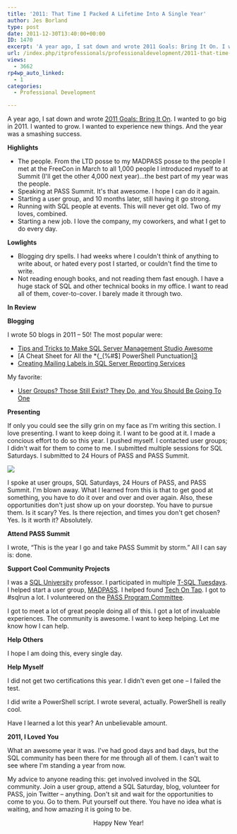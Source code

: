 ```yaml
---
title: '2011: That Time I Packed A Lifetime Into A Single Year'
author: Jes Borland
type: post
date: 2011-12-30T13:40:00+00:00
ID: 1470
excerpt: 'A year ago, I sat down and wrote 2011 Goals: Bring It On. I wanted to go big in 2011. I wanted to grow. I wanted to experience new things. And the year was a smashing success.'
url: /index.php/itprofessionals/professionaldevelopment/2011-that-time-i-packed/
views:
  - 3662
rp4wp_auto_linked:
  - 1
categories:
  - Professional Development

---
```

A year ago, I sat down and wrote [2011 Goals: Bring It On][1]. I wanted to go big in 2011. I wanted to grow. I wanted to experience new things. And the year was a smashing success. 

**Highlights** 

  * The people. From the LTD posse to my MADPASS posse to the people I met at the FreeCon in March to all 1,000 people I introduced myself to at Summit (I'll get the other 4,000 next year)...the best part of my year was the people. 
  * Speaking at PASS Summit. It's that awesome. I hope I can do it again. 
  * Starting a user group, and 10 months later, still having it go strong. 
  * Running with SQL people at events. This will never get old. Two of my loves, combined. 
  * Starting a new job. I love the company, my coworkers, and what I get to do every day.

**Lowlights**

  * Blogging dry spells. I had weeks where I couldn't think of anything to write about, or hated every post I started, or couldn't find the time to write. 
  * Not reading enough books, and not reading them fast enough. I have a huge stack of SQL and other technical books in my office. I want to read all of them, cover-to-cover. I barely made it through two. 

**In Review**

**Blogging**

I wrote 50 blogs in 2011 – 50! The most popular were: 

  * [Tips and Tricks to Make SQL Server Management Studio Awesome][2]
  * [A Cheat Sheet for All the *{_(%#$] PowerShell Punctuation][3]
  * [Creating Mailing Labels in SQL Server Reporting Services][4] 

My favorite: 

  * [User Groups? Those Still Exist? They Do, and You Should Be Going To One][5]

**Presenting** 

If only you could see the silly grin on my face as I'm writing this section. I love presenting. I want to keep doing it. I want to be good at it. I made a concious effort to do so this year. I pushed myself. I contacted user groups; I didn't wait for them to come to me. I submitted multiple sessions for SQL Saturdays. I submitted to 24 Hours of PASS and PASS Summit. 

![][6]

I spoke at user groups, SQL Saturdays, 24 Hours of PASS, and PASS Summit. I'm blown away. What I learned from this is that to get good at something, you have to do it over and over and over again. Also, these opportunities don't just show up on your doorstep. You have to pursue them. Is it scary? Yes. Is there rejection, and times you don't get chosen? Yes. Is it worth it? Absolutely. 

**Attend PASS Summit** 

I wrote, “This is the year I go and take PASS Summit by storm.” All I can say is: done. 

**Support Cool Community Projects**

I was a [SQL University][7] professor. I participated in multiple [T-SQL Tuesdays][8]. I helped start a user group, [MADPASS][9]. I helped found [Tech On Tap][10]. I got to #sqlrun a lot. I volunteered on the [PASS Program Committee][11]. 

I got to meet a lot of great people doing all of this. I got a lot of invaluable experiences. The community is awesome. I want to keep helping. Let me know how I can help. 

**Help Others** 

I hope I am doing this, every single day. 

**Help Myself** 

I did not get two certifications this year. I didn't even get one – I failed the test. 

I did write a PowerShell script. I wrote several, actually. PowerShell is really cool. 

Have I learned a lot this year? An unbelievable amount. 

**2011, I Loved You** 

What an awesome year it was. I've had good days and bad days, but the SQL community has been there for me through all of them. I can't wait to see where I'm standing a year from now. 

My advice to anyone reading this: get involved involved in the SQL community. Join a user group, attend a SQL Saturday, blog, volunteer for PASS, join Twitter – anything. Don't sit and wait for the opportunities to come to you. Go to them. Put yourself out there. You have no idea what is waiting, and how amazing it is going to be. 

<p align="center">
  Happy New Year!
</p>

 [1]: /index.php/DataMgmt/DataDesign/2011-goals-bring-it-on
 [2]: /index.php/DataMgmt/DBAdmin/MSSQLServerAdmin/tips-and-tricks-to-make
 [3]: /index.php/DataMgmt/DBAdmin/a-cheat-sheet-for-all
 [4]: /index.php/DataMgmt/ssrs/creating-mailing-labels-in-sql
 [5]: /index.php/DataMgmt/DBProgramming/MSSQLServer/user-groups-those-still-exist
 [6]: /wp-content/uploads/users/grrlgeek/IMG_1558_small.jpg?mtime=1318964780 ""
 [7]: http://sqlchicken.com/sql-university/
 [8]: http://sqlblog.com/blogs/adam_machanic/archive/tags/T-SQL+Tuesday/default.aspx
 [9]: http://madpass.org
 [10]: http://techontap.org
 [11]: http://www.sqlpass.org/Community/SpeakerResource.aspx